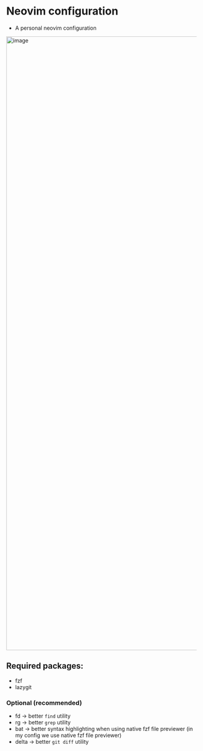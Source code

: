 # Neovim configuration

- A personal neovim configuration

<img width="2874" height="1620" alt="image" src="https://github.com/user-attachments/assets/2c110a4b-cfba-4273-885f-c1ecaaf8d396" />


## Required packages:

- fzf
- lazygit

### Optional (recommended)

- fd -> better `find` utility
- rg -> better `grep` utility
- bat -> better syntax highlighting when using native fzf file previewer (in my config we use native fzf file previewer)
- delta -> better `git diff` utility
